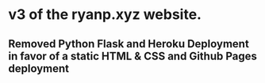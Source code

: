 # v3 of the ryanp.xyz website. 
## Removed Python Flask and Heroku Deployment in favor of a static HTML & CSS and Github Pages deployment
